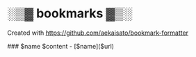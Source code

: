 # ░▒▓ bookmarks ▓▒░
Created with https://github.com/aekaisato/bookmark-formatter

<bm-fmt>
<fo-fmt>### $name
$content
</fo-fmt>
<fi-fmt>- [$name]($url)
</fi-fmt>
</bm-fmt>
